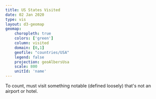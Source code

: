 ```yaml
---
title: US States Visited
date: 02 Jan 2020
type: vis
layout: d3-geomap
geomap:
    choropleth: true
    colors: ['green']
    column: visited
    domain: [0,1]
    geofile: "countries/USA"
    legend: false
    projection: geoAlbersUsa
    scale: 800
    unitId: 'name'
---
```

To count, must visit something notable (defined loosely) that's not an airport or hotel.